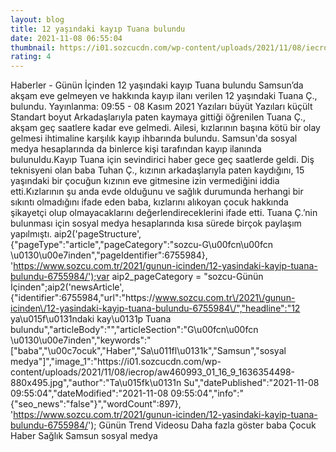 ```yaml
--- 
layout: blog
title: 12 yaşındaki kayıp Tuana bulundu
date: 2021-11-08 06:55:04
thumbnail: https://i01.sozcucdn.com/wp-content/uploads/2021/11/08/iecrop/aw460993_01_16_9_1636354498-670x371.jpg
rating: 4
---
```

   Haberler - Günün İçinden 12 yaşındaki kayıp Tuana bulundu Samsun’da akşam eve gelmeyen ve hakkında kayıp ilanı verilen 12 yaşındaki Tuana Ç., bulundu.        Yayınlanma: 09:55 - 08 Kasım 2021                  Yazıları büyüt Yazıları küçült Standart boyut         Arkadaşlarıyla paten kaymaya gittiği öğrenilen Tuana Ç., akşam geç saatlere kadar eve gelmedi. Ailesi, kızlarının başına kötü bir olay gelmesi ihtimaline karşılık kayıp ihbarında bulundu. Samsun'da sosyal medya hesaplarında da binlerce kişi tarafından kayıp ilanında bulunuldu.Kayıp Tuana için sevindirici haber gece geç saatlerde geldi. Diş teknisyeni olan baba Tuhan Ç., kızının arkadaşlarıyla paten kaydığını, 15 yaşındaki bir çocuğun kızının eve gitmesine izin vermediğini iddia etti.Kızlarının şu anda evde olduğunu ve sağlık durumunda herhangi bir sıkıntı olmadığını ifade eden baba, kızlarını alıkoyan çocuk hakkında şikayetçi olup olmayacaklarını değerlendireceklerini ifade etti. Tuana Ç.’nin bulunması için sosyal medya hesaplarında kısa sürede birçok paylaşım yapılmıştı. aip2('pageStructure', {"pageType":"article","pageCategory":"sozcu-G\u00fcn\u00fcn \u0130\u00e7inden","pageIdentifier":6755984}, 'https://www.sozcu.com.tr/2021/gunun-icinden/12-yasindaki-kayip-tuana-bulundu-6755984/');var aip2_pageCategory = "sozcu-Günün İçinden";aip2('newsArticle', {"identifier":6755984,"url":"https:\/\/www.sozcu.com.tr\/2021\/gunun-icinden\/12-yasindaki-kayip-tuana-bulundu-6755984\/","headline":"12 ya\u015f\u0131ndaki kay\u0131p Tuana bulundu","articleBody":"","articleSection":"G\u00fcn\u00fcn \u0130\u00e7inden","keywords":"[\"baba\",\"\\u00c7ocuk\",\"Haber\",\"Sa\\u011fl\\u0131k\",\"Samsun\",\"sosyal medya\"]","image_1":"https:\/\/i01.sozcucdn.com\/wp-content\/uploads\/2021\/11\/08\/iecrop\/aw460993_01_16_9_1636354498-880x495.jpg","author":"Ta\u015fk\u0131n Su","datePublished":"2021-11-08 09:55:04","dateModified":"2021-11-08 09:55:04","info":"{\"seo_news\":\"false\"}","wordCount":897}, 'https://www.sozcu.com.tr/2021/gunun-icinden/12-yasindaki-kayip-tuana-bulundu-6755984/');  Günün Trend Videosu   Daha fazla göster   baba Çocuk Haber Sağlık Samsun sosyal medya   